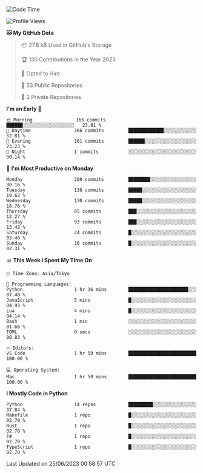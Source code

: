 <!--START_SECTION:waka-->
![Code Time](http://img.shields.io/badge/Code%20Time-687%20hrs%2041%20mins-blue)

![Profile Views](http://img.shields.io/badge/Profile%20Views-1-blue)

**🐱 My GitHub Data** 

> 📦 27.8 kB Used in GitHub's Storage 
 > 
> 🏆 130 Contributions in the Year 2023
 > 
> 💼 Opted to Hire
 > 
> 📜 33 Public Repositories 
 > 
> 🔑 2 Private Repositories 
 > 
**I'm an Early 🐤** 

```text
🌞 Morning                165 commits         ██████░░░░░░░░░░░░░░░░░░░   23.81 % 
🌆 Daytime                366 commits         █████████████░░░░░░░░░░░░   52.81 % 
🌃 Evening                161 commits         ██████░░░░░░░░░░░░░░░░░░░   23.23 % 
🌙 Night                  1 commits           ░░░░░░░░░░░░░░░░░░░░░░░░░   00.14 % 
```
📅 **I'm Most Productive on Monday** 

```text
Monday                   209 commits         ████████░░░░░░░░░░░░░░░░░   30.16 % 
Tuesday                  136 commits         █████░░░░░░░░░░░░░░░░░░░░   19.62 % 
Wednesday                130 commits         █████░░░░░░░░░░░░░░░░░░░░   18.76 % 
Thursday                 85 commits          ███░░░░░░░░░░░░░░░░░░░░░░   12.27 % 
Friday                   93 commits          ███░░░░░░░░░░░░░░░░░░░░░░   13.42 % 
Saturday                 24 commits          █░░░░░░░░░░░░░░░░░░░░░░░░   03.46 % 
Sunday                   16 commits          █░░░░░░░░░░░░░░░░░░░░░░░░   02.31 % 
```


📊 **This Week I Spent My Time On** 

```text
🕑︎ Time Zone: Asia/Tokyo

💬 Programming Languages: 
Python                   1 hr 36 mins        ██████████████████████░░░   87.48 % 
JavaScript               5 mins              █░░░░░░░░░░░░░░░░░░░░░░░░   04.93 % 
Lua                      4 mins              █░░░░░░░░░░░░░░░░░░░░░░░░   04.14 % 
Bash                     1 min               ░░░░░░░░░░░░░░░░░░░░░░░░░   01.66 % 
TOML                     0 secs              ░░░░░░░░░░░░░░░░░░░░░░░░░   00.83 % 

🔥 Editors: 
VS Code                  1 hr 50 mins        █████████████████████████   100.00 % 

💻 Operating System: 
Mac                      1 hr 50 mins        █████████████████████████   100.00 % 
```

**I Mostly Code in Python** 

```text
Python                   14 repos            █████████░░░░░░░░░░░░░░░░   37.84 % 
Makefile                 1 repo              █░░░░░░░░░░░░░░░░░░░░░░░░   02.70 % 
Rust                     1 repo              █░░░░░░░░░░░░░░░░░░░░░░░░   02.70 % 
F#                       1 repo              █░░░░░░░░░░░░░░░░░░░░░░░░   02.70 % 
TypeScript               1 repo              █░░░░░░░░░░░░░░░░░░░░░░░░   02.70 % 
```




 Last Updated on 25/06/2023 00:58:57 UTC
<!--END_SECTION:waka-->
